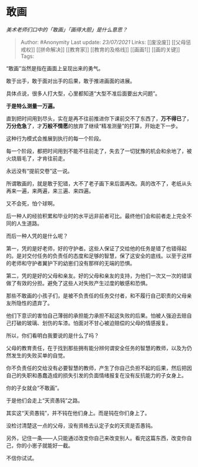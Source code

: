 # 敢画
*美术老师们口中的「敢画」「画得大胆」是什么意思？*

> Author: #Anonymity
Last update: *23/07/2021* 
Links: [[废没废]] [[父母惩戒权]] [[拼命解决]] [[教育家]] [[教育的及格线]] [[画画1]] [[画的关键]]
Tags:     


“敢画”当然是指在画面上呈现出来的勇气。

敢于出手，敢于面对出手的后果，敢于推进画面的进展。

具体点说，很多人打大型，心里都知道“大型不准后面要出大问题”。

**于是特么测量一万遍。**

直到把时间用到尽头，实在是再不往前推进你下课前交不了东西了，**万不得已**了，**万分危急**了，才**万般不情愿**的放弃了继续“精准测量”的打算，开始走下一步。

这种行为模式会推展到执行的每一个阶段。

每一个阶段，都把时间用到不能不往前走了，失去了一切犹豫的机会和余地了，被火烧眉毛了，才肯往前走。

永远没有“提前交卷”这一说。

所谓敢画的，就是敢于犯错，大不了老子画下来后面再改。真的改不了，老纸从头再来一遍，来两遍，来三遍、来四遍。

又不会死，怕个球啊。

后一种人的经验积累和毕业时的水平远非前者可比。最终他们会和前者走上完全不同的人生道路。

而后一种人凭的是什么呢？

第一，凭的是好老师，好的守护者。这些人保证了交给他的任务是错了也错得起的。是对交付任务的负责任的态度和足够的智慧，保了这安全的底线。以至于这样的老师和守护者翼护下的幼崽们没有那样的无端的恐惧。

第二，凭的是好的父母和亲友。好的父母和亲友的支持，为他们一次又一次的错误做了有效的分担。避免了这些人对失败产生过度的敏感和恐惧。

那些不敢画的小孩子们，是被不负责任的任务交付者，和不履行自己职责的父母亲友所隐性的遗弃了。

他们下意识的害怕自己薄弱的承担能力承担不起这失败的后果。怕被人强迫去赔自己打破的玻璃、划伤的车漆。怕面对不甘心被迫赔偿的父母的情感报复。

所以，你们看明白我要说的是什么了吗？

父母的教育责任，在于找到那些拥有能分辨何谓安全任务的智慧的教师，以及为仍然发生的失败买单的自觉。

你不负责任的交给没有必要智慧的教师，产生了你自己负担不起的后果，然后把因自己的失职和愚蠢造成的损失引发的负面情绪报复在没有反抗能力的子女身上。

你的子女就会“不敢画”。

于是他们会走上“天资愚钝”之路。

其实这“天资愚钝”，并不钝在他们身上。而是钝在你们身上了。

没检讨清楚这一点的父母，没有资格去认定子女的天资是否愚钝。

另外，记住一条——人只能通过改变你自己来改变别人。看完这篇东西，改变你自己，你的小崽子就能好一截。

不信你试试。



